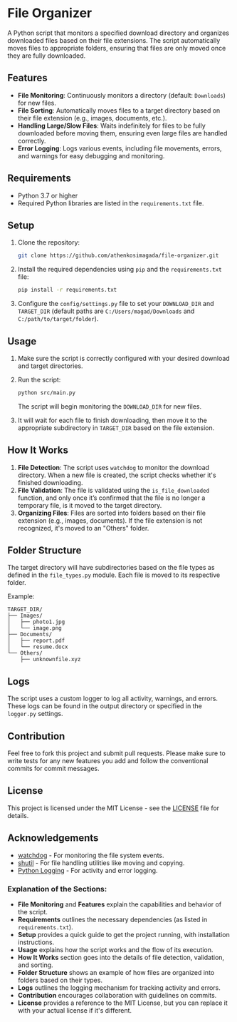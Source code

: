 # File Organizer

A Python script that monitors a specified download directory and organizes downloaded files based on their file extensions. The script automatically moves files to appropriate folders, ensuring that files are only moved once they are fully downloaded.

## Features
- **File Monitoring**: Continuously monitors a directory (default: `Downloads`) for new files.
- **File Sorting**: Automatically moves files to a target directory based on their file extension (e.g., images, documents, etc.).
- **Handling Large/Slow Files**: Waits indefinitely for files to be fully downloaded before moving them, ensuring even large files are handled correctly.
- **Error Logging**: Logs various events, including file movements, errors, and warnings for easy debugging and monitoring.

## Requirements
- Python 3.7 or higher
- Required Python libraries are listed in the `requirements.txt` file.

## Setup

1. Clone the repository:
   ```bash
   git clone https://github.com/athenkosimagada/file-organizer.git
   ```

2. Install the required dependencies using `pip` and the `requirements.txt` file:
   ```bash
   pip install -r requirements.txt
   ```

3. Configure the `config/settings.py` file to set your `DOWNLOAD_DIR` and `TARGET_DIR` (default paths are `C:/Users/magad/Downloads` and `C:/path/to/target/folder`).

## Usage

1. Make sure the script is correctly configured with your desired download and target directories.

2. Run the script:
   ```bash
   python src/main.py
   ```
   The script will begin monitoring the `DOWNLOAD_DIR` for new files.

3. It will wait for each file to finish downloading, then move it to the appropriate subdirectory in `TARGET_DIR` based on the file extension.

## How It Works

1. **File Detection**: The script uses `watchdog` to monitor the download directory. When a new file is created, the script checks whether it's finished downloading.
2. **File Validation**: The file is validated using the `is_file_downloaded` function, and only once it’s confirmed that the file is no longer a temporary file, is it moved to the target directory.
3. **Organizing Files**: Files are sorted into folders based on their file extension (e.g., images, documents). If the file extension is not recognized, it's moved to an "Others" folder.

## Folder Structure

The target directory will have subdirectories based on the file types as defined in the `file_types.py` module. Each file is moved to its respective folder.

Example:

```
TARGET_DIR/
├── Images/
│   ├── photo1.jpg
│   └── image.png
├── Documents/
│   ├── report.pdf
│   └── resume.docx
└── Others/
    ├── unknownfile.xyz
```

## Logs

The script uses a custom logger to log all activity, warnings, and errors. These logs can be found in the output directory or specified in the `logger.py` settings.

## Contribution

Feel free to fork this project and submit pull requests. Please make sure to write tests for any new features you add and follow the conventional commits for commit messages.

## License

This project is licensed under the MIT License - see the [LICENSE](LICENSE) file for details.

## Acknowledgements

- [watchdog](https://pypi.org/project/watchdog/) - For monitoring the file system events.
- [shutil](https://docs.python.org/3/library/shutil.html) - For file handling utilities like moving and copying.
- [Python Logging](https://docs.python.org/3/library/logging.html) - For activity and error logging.

### Explanation of the Sections:
- **File Monitoring** and **Features** explain the capabilities and behavior of the script.
- **Requirements** outlines the necessary dependencies (as listed in `requirements.txt`).
- **Setup** provides a quick guide to get the project running, with installation instructions.
- **Usage** explains how the script works and the flow of its execution.
- **How It Works** section goes into the details of file detection, validation, and sorting.
- **Folder Structure** shows an example of how files are organized into folders based on their types.
- **Logs** outlines the logging mechanism for tracking activity and errors.
- **Contribution** encourages collaboration with guidelines on commits.
- **License** provides a reference to the MIT License, but you can replace it with your actual license if it's different.